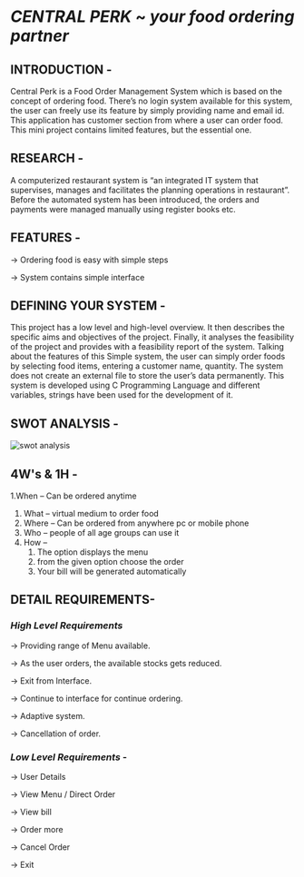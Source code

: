 # *CENTRAL PERK* ~ *your food ordering partner*

## INTRODUCTION -

Central Perk is a Food Order Management System which is based on the concept of ordering food. There’s no login system available for this system, 
the user can freely use its feature by simply providing name and email id. 
This application has customer section from where a user can order food. This mini project contains limited features, but the essential one.

## RESEARCH -

A computerized restaurant system is “an integrated IT system that supervises, manages and facilitates the planning operations in restaurant”. 
Before the automated system has been introduced, the orders and payments were managed manually using register books etc.

## FEATURES -

 -> Ordering food is easy with simple steps
 
 -> System contains simple interface 
 
 ## DEFINING YOUR SYSTEM -
 
 This project has a low level and high-level overview. It then describes the specific aims and objectives of the project. 
 Finally, it analyses the feasibility of the project and provides with a feasibility report of the system. Talking about the features of this Simple system, the user can simply  order foods by selecting food items, entering a customer name, quantity. 
 The system does not create an external file to store the user’s data permanently. 
 This system is developed using C Programming Language and different variables, strings have been used for the development of it.
 
 ## SWOT ANALYSIS -
 
![swot analysis](https://user-images.githubusercontent.com/86190226/125282537-2052c800-e335-11eb-80ef-53eceb48bf9b.png)



 
 
 
 
 ## 4W's & 1H -
1.When – Can be ordered anytime 
1. What – virtual medium to order food
1. Where – Can be ordered from anywhere pc or mobile phone
1. Who – people of all age groups can use it
1. How – 
   1. The option displays the menu
   1. from the given option choose the order
   1. Your bill will be generated automatically


## DETAIL REQUIREMENTS-

### *High Level Requirements* 
-> Providing range of Menu available.

-> As the user orders, the available stocks gets reduced.

-> Exit from Interface.

-> Continue to interface for continue ordering.

-> Adaptive system.

-> Cancellation of order.

### *Low Level Requirements* -

-> User Details

-> View Menu / Direct Order

-> View bill

-> Order more

-> Cancel Order

-> Exit
